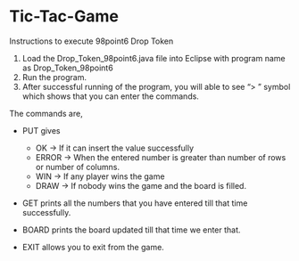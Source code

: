 # Tic-Tac-Game
Instructions to execute 98point6 Drop Token

1)	Load the Drop_Token_98point6.java file into Eclipse with program name as Drop_Token_98point6
2)	Run the program.
3)	After successful running of the program, you will able to see “> ” symbol which shows that you can enter the commands.

The commands are,

* PUT <column> gives 
  - OK -> If it can insert the value successfully
  - ERROR -> When the entered number is greater than number of rows or number of columns. 
  - WIN -> If any player wins the game
  - DRAW -> If nobody wins the game and the board is filled.

*	GET prints all the numbers that you have entered till that time successfully.

*	BOARD prints the board updated till that time we enter that.

*	EXIT allows you to exit from the game.
